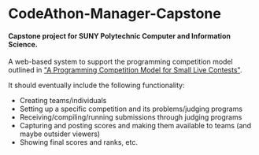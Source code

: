 # CodeAthon-Manager-Capstone
#### Capstone project for SUNY Polytechnic Computer and Information Science.

A web-based system to support the programming competition model outlined in ["A Programming Competition Model for Small Live Contests"](/Resources/Confer_competition_model.pdf).

It should eventually include the following functionality: 
- Creating teams/individuals
- Setting up a specific competition and its problems/judging programs
- Receiving/compiling/running submissions through judging programs
- Capturing and posting scores and making them available to teams (and maybe outsider viewers)
- Showing final scores and ranks, etc.  
